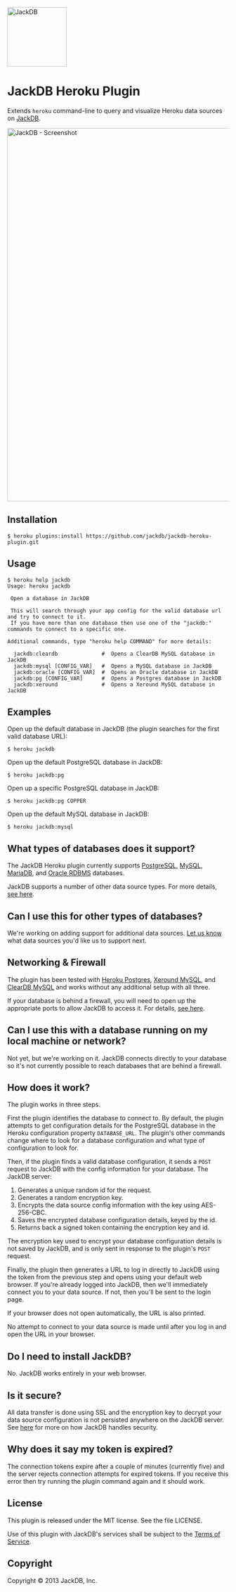 <a href="http://www.jackdb.com/">
  <img width="135" src="http://static.jackdb.com/public/img/jackdb-logo.png" alt="JackDB">
</a>

# JackDB Heroku Plugin

Extends `heroku` command-line to query and visualize Heroku data sources on [JackDB][].

<a href="http://www.jackdb.com/index.html?source=github.com">
  <img width="850" src="http://static.jackdb.com/public/img/jackdb-screenshot.png" alt="JackDB - Screenshot">
</a>

## Installation

    $ heroku plugins:install https://github.com/jackdb/jackdb-heroku-plugin.git

## Usage

    $ heroku help jackdb
    Usage: heroku jackdb

     Open a database in JackDB

     This will search through your app config for the valid database url and try to connect to it.
     If you have more than one database then use one of the "jackdb:" commands to connect to a specific one.

    Additional commands, type "heroku help COMMAND" for more details:

      jackdb:cleardb              #  Opens a ClearDB MySQL database in JackDB
      jackdb:mysql [CONFIG_VAR]   #  Opens a MySQL database in JackDB
      jackdb:oracle [CONFIG_VAR]  #  Opens an Oracle database in JackDB
      jackdb:pg [CONFIG_VAR]      #  Opens a Postgres database in JackDB
      jackdb:xeround              #  Opens a Xeround MySQL database in JackDB

## Examples

Open up the default database in JackDB (the plugin searches for the first valid database URL):

    $ heroku jackdb

Open up the default PostgreSQL database in JackDB:

    $ heroku jackdb:pg

Open up a specific PostgreSQL database in JackDB:

    $ heroku jackdb:pg COPPER

Open up the default MySQL database in JackDB:

    $ heroku jackdb:mysql

## What types of databases does it support?

The JackDB Heroku plugin currently supports [PostgreSQL][], [MySQL][], [MariaDB][], and [Oracle RDBMS][] databases.

JackDB supports a number of other data source types. For more details, [see here][JackDB].

## Can I use this for other types of databases?

We're working on adding support for additional data sources. [Let us know][Contact] what data sources you'd like us to support next.

## Networking & Firewall

The plugin has been tested with [Heroku Postgres][], [Xeround MySQL][], and [ClearDB MySQL][] and works without any additional setup with all three.

If your database is behind a firewall, you will need to open up the appropriate ports to allow JackDB to access it. For details, [see here][JackDB Networking].

## Can I use this with a database running on my local machine or network?

Not yet, but we're working on it. JackDB connects directly to your database so it's not currently possible to reach databases that are behind a firewall.

## How does it work?

The plugin works in three steps.

First the plugin identifies the database to connect to. By default, the plugin attempts to get configuration details for the PostgreSQL database in the Heroku configuration property `DATABASE_URL`. The plugin's other commands change where to look for a database configuration and what type of configuration to look for.

Then, if the plugin finds a valid database configuration, it sends a `POST` request to JackDB with the config information for your database. The JackDB server:
 
  1. Generates a unique random id for the request.
  1. Generates a random encryption key.
  1. Encrypts the data source config information with the key using AES-256-CBC.
  1. Saves the encrypted database configuration details, keyed by the id.
  1. Returns back a signed token containing the encryption key and id.

The encryption key used to encrypt your database configuration details is not saved by JackDB, and is only sent in response to the plugin's `POST` request.

Finally, the plugin then generates a URL to log in directly to JackDB using the token from the previous step and opens using your default web browser. If you're already logged into JackDB, then we'll immediately connect you to your data source. If not, then you'll be sent to the login page.

If your browser does not open automatically, the URL is also printed.

No attempt to connect to your data source is made until after you log in and open the URL in your browser.

## Do I need to install JackDB?

No. JackDB works entirely in your web browser.

## Is it secure?

All data transfer is done using SSL and the encryption key to decrypt your data source configuration is not persisted anywhere on the JackDB server. See [here][JackDB Security] for more on how JackDB handles security.

## Why does it say my token is expired?

The connection tokens expire after a couple of minutes (currently five) and the server rejects connection attempts for expired tokens. If you receive this error then try running the plugin command again and it should work.

## License

This plugin is released under the MIT license. See the file LICENSE.

Use of this plugin with JackDB's services shall be subject to the [Terms of Service][JackDB Terms].

## Copyright

Copyright &copy; 2013 JackDB, Inc.

[JackDB]: http://www.jackdb.com/index.html?source=github.com
[Contact]: mailto:hello@jackdb.com?subject=JackDB%20Heroku%20Plugin
[JackDB Security]: http://www.jackdb.com/legal/security.html
[JackDB Terms]: http://www.jackdb.com/legal/terms.html
[JackDB Networking]: http://www.jackdb.com/docs/index.html#networking
[PostgreSQL]: http://www.postgresql.org/
[MySQL]: http://www.mysql.com/
[MariaDB]: https://mariadb.org/
[Heroku Postgres]: https://postgres.heroku.com/
[Xeround MySQL]: http://xeround.com/
[ClearDB MySQL]: http://www.cleardb.com/
[Oracle RDBMS]: http://www.oracle.com/

